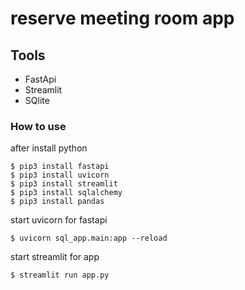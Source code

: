 # reserve meeting room app
## Tools
- FastApi
- Streamlit
- SQlite

### How to use

after install python

```
$ pip3 install fastapi
$ pip3 install uvicorn
$ pip3 install streamlit
$ pip3 install sqlalchemy
$ pip3 install pandas
```

start uvicorn for fastapi

```$ uvicorn sql_app.main:app --reload```

start streamlit for app

```$ streamlit run app.py```